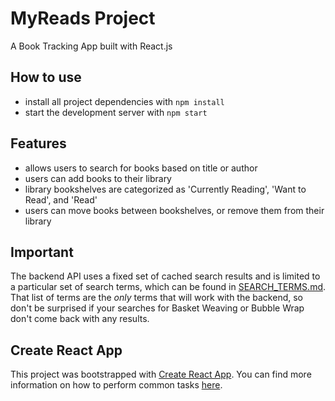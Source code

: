 # MyReads Project

A Book Tracking App built with React.js

## How to use
* install all project dependencies with `npm install`
* start the development server with `npm start`

## Features
- allows users to search for books based on title or author
- users can add books to their library
- library bookshelves are categorized as  'Currently Reading', 'Want to Read', and 'Read'
- users can move books between bookshelves, or remove them from their library

## Important
The backend API uses a fixed set of cached search results and is limited to a particular set of search terms, which can be found in [SEARCH_TERMS.md](SEARCH_TERMS.md). That list of terms are the _only_ terms that will work with the backend, so don't be surprised if your searches for Basket Weaving or Bubble Wrap don't come back with any results.

## Create React App

This project was bootstrapped with [Create React App](https://github.com/facebookincubator/create-react-app). You can find more information on how to perform common tasks [here](https://github.com/facebookincubator/create-react-app/blob/master/packages/react-scripts/template/README.md).

